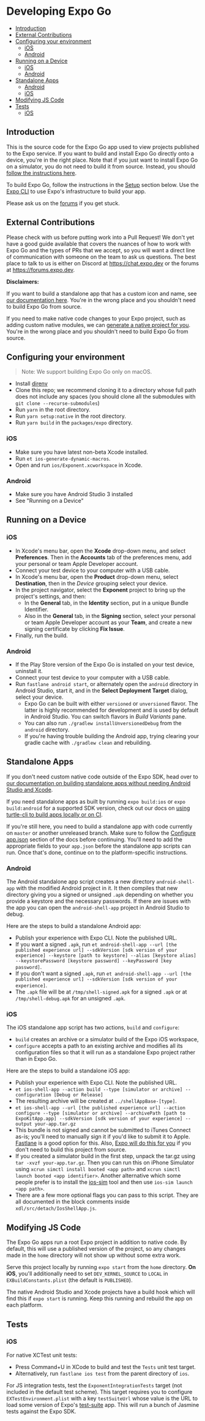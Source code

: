 # Developing Expo Go

- [Introduction](#introduction)
- [External Contributions](#external-contributions)
- [Configuring your environment](#configuring-your-environment)
  - [iOS](#ios)
  - [Android](#android)
- [Running on a Device](#running-on-a-device)
  - [iOS](#ios-1)
  - [Android](#android-1)
- [Standalone Apps](#standalone-apps)
  - [Android](#android-2)
  - [iOS](#ios-2)
- [Modifying JS Code](#modifying-js-code)
- [Tests](#tests)
  - [iOS](#ios-3)

## Introduction

This is the source code for the Expo Go app used to view projects published to the Expo service. If you want to build and install Expo Go directly onto a device, you're in the right place. Note that if you just want to install Expo Go on a simulator, you do not need to build it from source. Instead, you should [follow the instructions here](https://docs.expo.dev/versions/latest/introduction/installation.html).

To build Expo Go, follow the instructions in the [Setup](#configuring-your-environment) section below. Use the [Expo CLI](https://docs.expo.dev/workflow/expo-cli) to use Expo's infrastructure to build your app.

Please ask us on the [forums](https://forums.expo.dev/) if you get stuck.

## External Contributions

Please check with us before putting work into a Pull Request! We don't yet have a good guide available that covers the nuances of how to work with Expo Go and the types of PRs that we accept, so you will want a direct line of communication with someone on the team to ask us questions. The best place to talk to us is either on Discord at https://chat.expo.dev or the forums at https://forums.expo.dev.

**Disclaimers:**

If you want to build a standalone app that has a custom icon and name, see [our documentation here](https://docs.expo.dev/classic/building-standalone-apps). You're in the wrong place and you shouldn't need to build Expo Go from source.

If you need to make native code changes to your Expo project, such as adding custom native modules, we can [generate a native project for you](https://docs.expo.dev/expokit/eject). You're in the wrong place and you shouldn't need to build Expo Go from source.

## Configuring your environment

> Note: We support building Expo Go only on macOS.

- Install [direnv](http://direnv.net/)
- Clone this repo; we recommend cloning it to a directory whose full path does not include any spaces (you should clone all the submodules with `git clone --recurse-submodules`)
- Run `yarn` in the root directory.
- Run `yarn setup:native` in the root directory.
- Run `yarn build` in the `packages/expo` directory.

### iOS

- Make sure you have latest non-beta Xcode installed.
- Run `et ios-generate-dynamic-macros`.
- Open and run `ios/Exponent.xcworkspace` in Xcode.

### Android

- Make sure you have Android Studio 3 installed
- See "Running on a Device"

## Running on a Device

### iOS

- In Xcode's menu bar, open the **Xcode** drop-down menu, and select **Preferences**. Then in the **Accounts** tab of the preferences menu, add your personal or team Apple Developer account.
- Connect your test device to your computer with a USB cable.
- In Xcode's menu bar, open the **Product** drop-down menu, select **Destination**, then in the _Device_ grouping select your device.
- In the project navigator, select the **Exponent** project to bring up the project's settings, and then:
  - In the **General** tab, in the **Identity** section, put in a unique Bundle Identifier.
  - Also in the **General** tab, in the **Signing** section, select your personal or team Apple Developer account as your **Team**, and create a new signing certificate by clicking **Fix Issue**.
- Finally, run the build.

### Android

- If the Play Store version of the Expo Go is installed on your test device, uninstall it.
- Connect your test device to your computer with a USB cable.
- Run `fastlane android start`, or alternately open the `android` directory in Android Studio, start it, and in the **Select Deployment Target** dialog, select your device.
  - Expo Go can be built with either `versioned` or `unversioned` flavor. The latter is highly recommended for development and is used by default in Android Studio. You can switch flavors in _Build Variants_ pane.
  - You can also run `./gradlew installUnversionedDebug` from the `android` directory.
  - If you're having trouble building the Android app, trying clearing your gradle cache with `./gradlew clean` and rebuilding.

## Standalone Apps

If you don't need custom native code outside of the Expo SDK, head over to [our documentation on building standalone apps without needing Android Studio and Xcode](https://docs.expo.dev/classic/building-standalone-apps).

If you need standalone apps as built by running `expo build:ios` or `expo build:android` for a supported SDK version, check out our docs on [using turtle-cli to build apps locally or on CI](https://docs.expo.dev/classic/turtle-cli).

If you're still here, you need to build a standalone app with code currently on `master` or another unreleased branch. Make sure to follow the [Configure app.json](https://docs.expo.dev/classic/building-standalone-apps/#2-configure-appjson) section of the docs before continuing. You'll need to add the appropriate fields to your `app.json` before the standalone app scripts can run. Once that's done, continue on to the platform-specific instructions.

### Android

The Android standalone app script creates a new directory `android-shell-app` with the modified Android project in it. It then compiles that new directory giving you a signed or unsigned `.apk` depending on whether you provide a keystore and the necessary passwords. If there are issues with the app you can open the `android-shell-app` project in Android Studio to debug.

Here are the steps to build a standalone Android app:

- Publish your experience with Expo CLI. Note the published URL.
- If you want a signed `.apk`, run `et android-shell-app --url [the published experience url] --sdkVersion [sdk version of your experience] --keystore [path to keystore] --alias [keystore alias] --keystorePassword [keystore password] --keyPassword [key password]`.
- If you don't want a signed `.apk`, run `et android-shell-app --url [the published experience url] --sdkVersion [sdk version of your experience]`.
- The `.apk` file will be at `/tmp/shell-signed.apk` for a signed `.apk` or at `/tmp/shell-debug.apk` for an unsigned `.apk`.

### iOS

The iOS standalone app script has two actions, `build` and `configure`:
- `build` creates an archive or a simulator build of the Expo iOS workspace,
- `configure` accepts a path to an existing archive and modifies all its configuration files so that it will run as a standalone Expo project rather than in Expo Go.

Here are the steps to build a standalone iOS app:

- Publish your experience with Expo CLI. Note the published URL.
- `et ios-shell-app --action build --type [simulator or archive] --configuration [Debug or Release]`
- The resulting archive will be created at `../shellAppBase-[type]`.
- `et ios-shell-app --url [the published experience url] --action configure --type [simulator or archive] --archivePath [path to ExpoKitApp.app] --sdkVersion [sdk version of your experience] --output your-app.tar.gz`
- This bundle is not signed and cannot be submitted to iTunes Connect as-is; you'll need to manually sign it if you'd like to submit it to Apple. [Fastlane](https://fastlane.tools/) is a good option for this. Also, [Expo will do this for you](https://docs.expo.dev/classic/building-standalone-apps) if you don't need to build this project from source.
- If you created a simulator build in the first step, unpack the tar.gz using `tar -xvzf your-app.tar.gz`. Then you can run this on iPhone Simulator using `xcrun simctl install booted <app path>` and `xcrun simctl launch booted <app identifier>`. Another alternative which some people prefer is to install the [ios-sim](https://github.com/phonegap/ios-sim) tool and then use `ios-sim launch <app path>`.
- There are a few more optional flags you can pass to this script. They are all documented in the block comments inside `xdl/src/detach/IosShellApp.js`.

## Modifying JS Code

The Expo Go apps run a root Expo project in addition to native code. By default, this will use a published version of the project, so any changes made in the `home` directory will not show up without some extra work.

Serve this project locally by running `expo start` from the `home` directory. **On iOS**, you'll additionally need to set `DEV_KERNEL_SOURCE` to `LOCAL` in `EXBuildConstants.plist` (the default is `PUBLISHED`).

The native Android Studio and Xcode projects have a build hook which will find this if `expo start` is running. Keep this running and rebuild the app on each platform.

## Tests

### iOS

For native XCTest unit tests:

- Press Command+U in XCode to build and test the `Tests` unit test target.
- Alternatively, run `fastlane ios test` from the parent directory of `ios`.

For JS integration tests, test the `ExponentIntegrationTests` target (not included in the default test scheme). This target requires you to configure `EXTestEnvironment.plist` with a key `testSuiteUrl` whose value is the URL to load some version of Expo's [test-suite](apps/test-suite) app. This will run a bunch of Jasmine tests against the Expo SDK.
